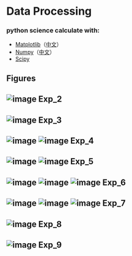 # Data Processing
### python science calculate with:
- [Matplotlib](https://matplotlib.org/)（[中文](https://www.matplotlib.org.cn/)）
- [Numpy](https://numpy.org/)（[中文](https://www.numpy.org.cn/)）
- [Scipy](https://docs.scipy.org/doc/scipy/reference/)
## Figures
![image](https://github.com/Tseing/data_processing/blob/master/images/exp2.png)
Exp_2
----
![image](https://github.com/Tseing/data_processing/blob/master/images/exp3.png)
Exp_3
----
![image](https://github.com/Tseing/data_processing/blob/master/images/exp4_0.png)
![image](https://github.com/Tseing/data_processing/blob/master/images/exp4_1.png)
Exp_4
----
![image](https://github.com/Tseing/data_processing/blob/master/images/exp5_0.png)
![image](https://github.com/Tseing/data_processing/blob/master/images/exp5_1.png)
Exp_5
----
![image](https://github.com/Tseing/data_processing/blob/master/images/exp6_0.png)
![image](https://github.com/Tseing/data_processing/blob/master/images/exp6_1.png)
![image](https://github.com/Tseing/data_processing/blob/master/images/exp6_2.png)
Exp_6
----
![image](https://github.com/Tseing/data_processing/blob/master/images/exp7_0.png)
![image](https://github.com/Tseing/data_processing/blob/master/images/exp7_1.png)
![image](https://github.com/Tseing/data_processing/blob/master/images/exp7_2.png)
Exp_7
----
![image](https://github.com/Tseing/data_processing/blob/master/images/exp8.png)
Exp_8
----
![image](https://github.com/Tseing/data_processing/blob/master/images/exp8.png)
Exp_9
----
